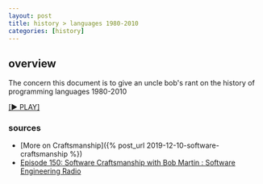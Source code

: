 ```yaml
---
layout: post
title: history > languages 1980-2010
categories: [history]
---
```

## overview
The concern this document is to give an uncle bob's rant on the history of programming languages 1980-2010 

[[▶ PLAY]](https://drive.google.com/open?id=1xsIaunoYEXlBrZPFq9IJgBp87O_dqZmV)

### sources
* [More on Craftsmanship]({% post_url 2019-12-10-software-craftsmanship %})
* [Episode 150: Software Craftsmanship with Bob Martin : Software Engineering Radio](https://www.se-radio.net/2009/11/episode-150-software-craftsmanship-with-bob-martin/)